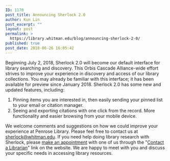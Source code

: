 ```yaml
---
ID: 1170
post_title: Announcing Sherlock 2.0
author: Kun Lin
post_excerpt: ""
layout: post
permalink: >
  https://library.whitman.edu/blog/announcing-sherlock-2-0/
published: true
post_date: 2018-06-26 16:05:42
---
```

Beginning July 2, 2018, Sherlock 2.0 will become our default interface for library searching and discovery. This Orbis Cascade Alliance-wide effort strives to improve your experience in discovery and access of our library collections. You may already be familiar with this interface; it has been available for preview since January 2018. Sherlock 2.0 has some new and updated features, including:
<ol>
 	<li>Pinning items you are interested in, then easily sending your pinned list to your email or citation manager.</li>
 	<li>Seeing and exporting citations with one click from the record.
More functionality and easier browsing from your mobile device.</li>
</ol>
We welcome comments and suggestions on how we could improve your experience at Penrose Library. Please feel free to contact us at <a href="mailto:sherlock@whitman.edu">sherlock@whitman.edu</a>. If you need help doing library research with Sherlock, please <a href="https://library.whitman.edu/contact-a-librarian/">make an appointment</a> with one of us through the "<a href="https://library.whitman.edu/contact-a-librarian/">Contact a Librarian</a>" link on the website. We are happy to meet with you and discuss your specific needs in accessing library resources.